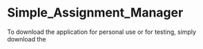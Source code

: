 # Simple_Assignment_Manager

To download the application for personal use or for testing, simply download the 
